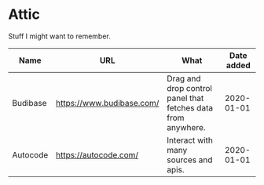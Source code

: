 # Attic

Stuff I might want to remember.

|Name|URL|What|Date added|
|-|-|-|-|
|Budibase|https://www.budibase.com/|Drag and drop control panel that fetches data from anywhere.|2020-01-01|
|Autocode|https://autocode.com/|Interact with many sources and apis.|2020-01-01|
